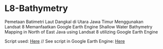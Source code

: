 # L8-Bathymetry
Pemetaan Batimetri Laut Dangkal di Utara Jawa Timur Menggunakan Landsat 8 Memanfaatkan Google Earth Engine
Shallow Water Bathymetry Mapping in North of East Java using Landsat 8 utilizing Google Earth Engine

Script used:
[Here](https://github.com/Questtttt/L8-Bathymetry/blob/main/l8-bathymetry.txt)
//
See script in Google Earth Engine:
[Here](https://code.earthengine.google.com/1419d0404a6310f0572197ff87b3665d)
